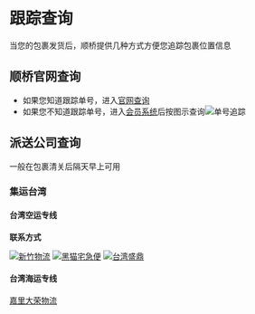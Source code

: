 # 跟踪查询
当您的包裹发货后，顺桥提供几种方式方便您追踪包裹位置信息

## 顺桥官网查询

- 如果您知道跟踪单号，进入[官网查询](http://www.soarsq.com:8082/trackIndex.htm?documentCode)
- 如果您不知道跟踪单号，进入[会员系统](http://43.255.28.233:8082/login.htm)后按图示查询![单号追踪](https://img.alicdn.com/imgextra/i1/24321166/O1CN01YNUGk01KU4K3O6Qbz_!!24321166.png)

## 派送公司查询
一般在包裹清关后隔天早上可用

### 集运台湾
#### 台湾空运专线

**联系方式**

[![新竹物流](http://ww1.sinaimg.cn/large/4ee72738gy1g068zoeaeqj2055020aaj.jpg)](https://www.hct.com.tw/Search/SearchGoods_n.aspx)
[![黑猫宅急便](http://ww1.sinaimg.cn/large/4ee72738gy1g068zoectbj2055020wer.jpg)](https://www.t-cat.com.tw/Inquire/trace.aspx)
[![台湾盛鼎](http://ww1.sinaimg.cn/large/4ee72738gy1g068zoehruj20550203ze.jpg)](http://www.cgtraffic.com.tw:8080/cust/common.asp)

#### 台湾海运专线

[嘉里大荣物流](https://www.kerrytj.com/zh/)

